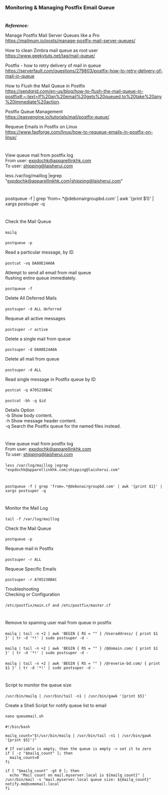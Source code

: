 #
### Monitoring & Managing Postfix Email Queue
#
<b><i>Reference:</b></i>

Manage Postfix Mail Server Queues like a Pro <br>
https://mailmum.io/posts/manage-postfix-mail-server-queues/


How to clean Zimbra mail queue as root user <br>
https://www.geekytuts.net/tag/mail-queue/

Postfix - how to retry delivery of mail in queue <br>
https://serverfault.com/questions/279803/postfix-how-to-retry-delivery-of-mail-in-queue

How to Flush the Mail Queue in Postfix <br>
https://sendgrid.com/en-us/blog/how-to-flush-the-mail-queue-in-postfix#:~:text=If%20an%20email%20gets%20queued,to%20take%20any%20immediate%20action.

Postfix Queue Management <br>
https://easyengine.io/tutorials/mail/postfix-queue/

Requeue Emails in Postfix on Linux <br>
https://www.faqforge.com/linux/how-to-requeue-emails-in-postfix-on-linux/

#

View queue mail from postfix log <br>
From user: expdochk@apparellinkhk.com <br>
To user: shipping@laisherui.com <br>

less /var/log/maillog |egrep "expdochk@apparellinkhk.com|shipping@laisherui.com"

#

postqueue -f | grep 'from=.*@debonairgroupbd.com' | awk '{print $1}' | xargs postsuper -q

#

Check the Mail Queue
####
    mailq 
####
    postqueue -p 

Read a particular message, by ID 
####
    postcat -vq DA80E24A0A

Attempt to send all email from mail queue <br>
flushing entire queue immediately.
####
    postqueue -f 

Delete All Deferred Mails
####
    postsuper -d ALL deferred

Requeue all active messages 
####
    postsuper -r active 

Delete a single mail from queue
####
    postsuper -d DA80E24A0A

Delete all mail from queue
####
    postsuper -d ALL 

Read single message in Postfix queue by ID
####
    postcat -q A705238B4C
####
    postcat -bh -q $id

Details Option <br>
-b 	Show body content. <br>
-h 	Show message header content. <br>
-q 	Search the Postfix queue for the named files instead. <br>

#
View queue mail from postfix log <br> 
From user: expdochk@apparellinkhk.com <br>
To user: shipping@laisherui.com <br>
####
    less /var/log/maillog |egrep "expdochk@apparellinkhk.com|shipping@laisherui.com"

#
####
    postqueue -f | grep 'from=.*@debonairgroupbd.com' | awk '{print $1}' | xargs postsuper -q

#
Monitor the Mail Log
####
    tail -f /var/log/maillog

Check the Mail Queue
####
    postqueue -p 

Requeue mail in Postfix
####
    postsuper -r ALL

Requeue Specific Emails
####
    postsuper -r A705238B4C

Troubleshooting <br>
Checking or Configuration <br>
####
    /etc/postfix/main.cf and /etc/postfix/master.cf

#
Remove to spaming user mail from queue in postfix
####
    mailq | tail -n +2 | awk 'BEGIN { RS = "" } /Useraddress/ { print $1 }' | tr -d '*!' | sudo postsuper -d -
####
    mailq | tail -n +2 | awk 'BEGIN { RS = "" } /@domain.com/ { print $1 }' | tr -d '*!' | sudo postsuper -d -
####
    mailq | tail -n +2 | awk 'BEGIN { RS = "" } /@reverie-bd.com/ { print $1 }' | tr -d '*!' | sudo postsuper -d -
#
Script to monitor the queue size
####
    /usr/bin/mailq | /usr/bin/tail -n1 | /usr/bin/gawk '{print $5}'

Create a Shell Script for notify queue list to email
####

    nano queuemail.sh
####
    #!/bin/bash

    mailq_count="$(/usr/bin/mailq | /usr/bin/tail -n1 | /usr/bin/gawk '{print $5}')"

    # If variable is empty, then the queue is empty -> set it to zero
    if [ -z "$mailq_count" ]; then
      mailq_count=0
    fi
    
    if [ "$mailq_count" -gt 0 ]; then
      echo "Mail count on mail.myserver.local is ${mailq_count}" | /usr/bin/mail -s "mail.myserver.local queue size: ${mailq_count}" notify.me@somemail.local
    fi

#
